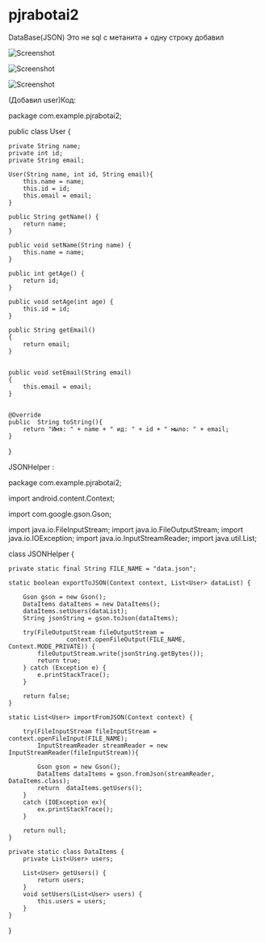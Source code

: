 # pjrabotai2

DataBase(JSON)
Это не sql с метанита + одну строку добавил



![Screenshot](https://github.com/Takela/pjrabotai2/blob/master/app/src/1.png?raw=true)

![Screenshot](https://github.com/Takela/pjrabotai2/blob/master/app/src/2.png?raw=true)

![Screenshot](https://github.com/Takela/pjrabotai2/blob/master/app/src/3.png?raw=true)

(Добавил user)Код:


package com.example.pjrabotai2;

public class User {

    private String name;
    private int id;
    private String email;

    User(String name, int id, String email){
        this.name = name;
        this.id = id;
        this.email = email;
    }

    public String getName() {
        return name;
    }

    public void setName(String name) {
        this.name = name;
    }

    public int getAge() {
        return id;
    }

    public void setAge(int age) {
        this.id = id;
    }

    public String getEmail()
    {
        return email;
    }


    public void setEmail(String email)
    {
        this.email = email;
    }


    @Override
    public  String toString(){
        return "Имя: " + name + " ид: " + id + " мыло: " + email;
    }
}

JSONHelper :


package com.example.pjrabotai2;

import android.content.Context;

import com.google.gson.Gson;

import java.io.FileInputStream;
import java.io.FileOutputStream;
import java.io.IOException;
import java.io.InputStreamReader;
import java.util.List;

class JSONHelper {

    private static final String FILE_NAME = "data.json";

    static boolean exportToJSON(Context context, List<User> dataList) {

        Gson gson = new Gson();
        DataItems dataItems = new DataItems();
        dataItems.setUsers(dataList);
        String jsonString = gson.toJson(dataItems);

        try(FileOutputStream fileOutputStream =
                    context.openFileOutput(FILE_NAME, Context.MODE_PRIVATE)) {
            fileOutputStream.write(jsonString.getBytes());
            return true;
        } catch (Exception e) {
            e.printStackTrace();
        }

        return false;
    }

    static List<User> importFromJSON(Context context) {

        try(FileInputStream fileInputStream = context.openFileInput(FILE_NAME);
            InputStreamReader streamReader = new InputStreamReader(fileInputStream)){

            Gson gson = new Gson();
            DataItems dataItems = gson.fromJson(streamReader, DataItems.class);
            return  dataItems.getUsers();
        }
        catch (IOException ex){
            ex.printStackTrace();
        }

        return null;
    }

    private static class DataItems {
        private List<User> users;

        List<User> getUsers() {
            return users;
        }
        void setUsers(List<User> users) {
            this.users = users;
        }
    }
}
